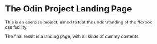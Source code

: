 # The Odin Project Landing Page

This is an exercise project, aimed to test the understanding of the flexbox css facility.

The final result is a landing page, with all kinds of dummy contents.
